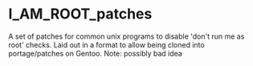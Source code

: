 # I_AM_ROOT_patches
A set of patches for common unix programs to disable 'don't run me as root' checks. Laid out in a format to allow being cloned into portage/patches on Gentoo. Note: possibly bad idea
